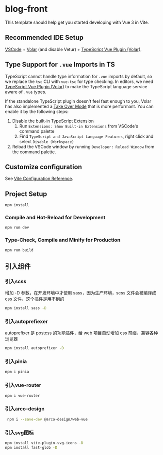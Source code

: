 # blog-front

This template should help get you started developing with Vue 3 in Vite.

## Recommended IDE Setup

[VSCode](https://code.visualstudio.com/) + [Volar](https://marketplace.visualstudio.com/items?itemName=Vue.volar) (and disable Vetur) + [TypeScript Vue Plugin (Volar)](https://marketplace.visualstudio.com/items?itemName=Vue.vscode-typescript-vue-plugin).

## Type Support for `.vue` Imports in TS

TypeScript cannot handle type information for `.vue` imports by default, so we replace the `tsc` CLI with `vue-tsc` for type checking. In editors, we need [TypeScript Vue Plugin (Volar)](https://marketplace.visualstudio.com/items?itemName=Vue.vscode-typescript-vue-plugin) to make the TypeScript language service aware of `.vue` types.

If the standalone TypeScript plugin doesn't feel fast enough to you, Volar has also implemented a [Take Over Mode](https://github.com/johnsoncodehk/volar/discussions/471#discussioncomment-1361669) that is more performant. You can enable it by the following steps:

1. Disable the built-in TypeScript Extension
    1) Run `Extensions: Show Built-in Extensions` from VSCode's command palette
    2) Find `TypeScript and JavaScript Language Features`, right click and select `Disable (Workspace)`
2. Reload the VSCode window by running `Developer: Reload Window` from the command palette.

## Customize configuration

See [Vite Configuration Reference](https://vitejs.dev/config/).

## Project Setup

```sh
npm install
```

### Compile and Hot-Reload for Development

```sh
npm run dev
```

### Type-Check, Compile and Minify for Production

```sh
npm run build
```


## 引入组件

### 引入scss
增加 -D 参数，在开发环境中才使用 sass，因为生产环境，scss 文件会被编译成 css 文件，这个插件是用不到的
```bash
npm install sass -D
```

### 引入autoprefiexer
autoprefixer 是 postcss 的功能插件，给 web 项目自动增加 css 前缀，兼容各种浏览器
```bash
npm install autoprefixer -D
```

### 引入pinia
```bash
npm i pinia
```

### 引入vue-router
```bash
npm i vue-router
```

### 引入arco-design
```bash
 npm i --save-dev @arco-design/web-vue
```

### 引入svg图标
```bash
npm install vite-plugin-svg-icons -D
npm install fast-glob -D
```